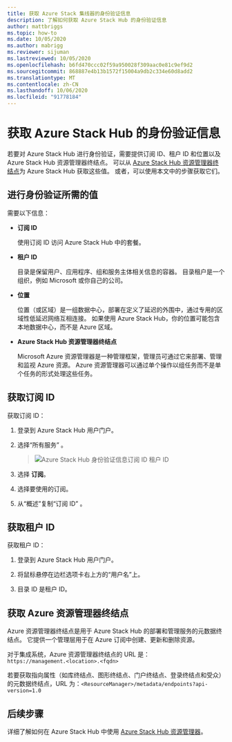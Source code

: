 ```yaml
---
title: 获取 Azure Stack 集线器的身份验证信息
description: 了解如何获取 Azure Stack Hub 的身份验证信息
author: mattbriggs
ms.topic: how-to
ms.date: 10/05/2020
ms.author: mabrigg
ms.reviewer: sijuman
ms.lastreviewed: 10/05/2020
ms.openlocfilehash: b6fd470ccc02f59a950028f309aac0e81c9ef9d2
ms.sourcegitcommit: 868887e4b13b1572f15004a9db2c334e60d8add2
ms.translationtype: MT
ms.contentlocale: zh-CN
ms.lasthandoff: 10/06/2020
ms.locfileid: "91778184"
---
```

# <a name="get-authentication-information-for-azure-stack-hub"></a>获取 Azure Stack Hub 的身份验证信息

若要对 Azure Stack Hub 进行身份验证，需要提供订阅 ID、租户 ID 和位置以及 Azure Stack Hub 资源管理器终结点。 可以从 [Azure Stack Hub 资源管理器终结点](./azure-stack-version-profiles-ruby.md?view=azs-1910#the-azure-stack-hub-resource-manager-endpoint)为 Azure Stack Hub 获取这些值。 或者，可以使用本文中的步骤获取它们。

## <a name="values-needed-to-authenticate"></a>进行身份验证所需的值

需要以下信息：

-   **订阅 ID**  

    使用订阅 ID 访问 Azure Stack Hub 中的套餐。

-   **租户 ID**

    目录是保留用户、应用程序、组和服务主体相关信息的容器。 目录租户是一个组织，例如 Microsoft 或你自己的公司。

-   **位置**

    位置（或区域）是一组数据中心，部署在定义了延迟的外围中，通过专用的区域性低延迟网络互相连接。 如果使用 Azure Stack Hub，你的位置可能包含本地数据中心，而不是 Azure 区域。

-   **Azure Stack Hub 资源管理器终结点**

    Microsoft Azure 资源管理器是一种管理框架，管理员可通过它来部署、管理和监视 Azure 资源。 Azure 资源管理器可以通过单个操作以组任务而不是单个任务的形式处理这些任务。

## <a name="get-the-subscription-id"></a>获取订阅 ID

获取订阅 ID：

1.  登录到 Azure Stack Hub 用户门户。

2.  选择“所有服务”  。

    > ![Azure Stack Hub 身份验证信息订阅 ID 租户 ID](./media/authenticate-azure-stack-hub/azure-stack-hub-auth-info.png)

3.  选择 **订阅**。

4.  选择要使用的订阅。

5.  从“概述”复制“订阅 ID” 。

## <a name="get-the-tenant-id"></a>获取租户 ID

获取租户 ID：

1.  登录到 Azure Stack Hub 用户门户。

2.  将鼠标悬停在边栏选项卡右上方的“用户名”上。

3.   目录 ID 是租户 ID。

## <a name="get-the-azure-resource-manager-endpoint"></a>获取 Azure 资源管理器终结点

Azure 资源管理器终结点是用于 Azure Stack Hub 的部署和管理服务的元数据终结点。 它提供一个管理层用于在 Azure 订阅中创建、更新和删除资源。

对于集成系统，Azure 资源管理器终结点的 URL 是：<br>`https://management.<location>.<fqdn>`

若要获取指向属性（如库终结点、图形终结点、门户终结点、登录终结点和受众）的元数据终结点，URL 为：`<ResourceManager>/metadata/endpoints?api-version=1.0`

## <a name="next-steps"></a>后续步骤

详细了解如何在 Azure Stack Hub 中使用 [Azure Stack Hub 资源管理器](./azure-stack-version-profiles.md?view=azs-1910)。
